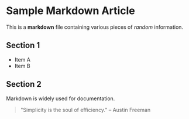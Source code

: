 
# Sample Markdown Article

This is a **markdown** file containing various pieces of _random_ information.

## Section 1
- Item A
- Item B

## Section 2
Markdown is widely used for documentation.

> "Simplicity is the soul of efficiency." – Austin Freeman
